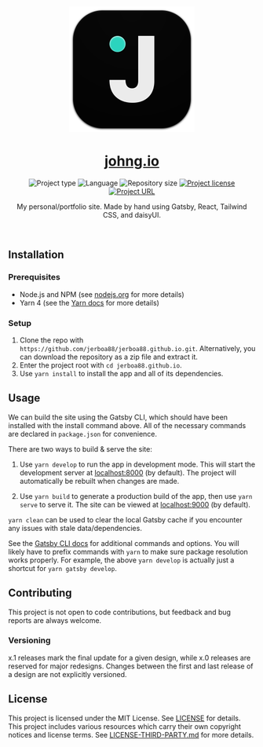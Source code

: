 <!-- Project Header -->
<div align="center">
  <img class="projectLogo" src="src/images/icon.svg" alt="Project logo" title="Project logo" width="256">

  <h1 class="projectName">
    <a href="https://johng.io" title="Project URL">johng.io</a>
  </h1>

  <p class="projectBadges">
    <img src="https://img.shields.io/badge/type-Website-ff5722.svg" alt="Project type" title="Project type">
    <img src="https://img.shields.io/github/languages/top/jerboa88/jerboa88.github.io.svg" alt="Language" title="Language">
    <img src="https://img.shields.io/github/repo-size/jerboa88/jerboa88.github.io.svg" alt="Repository size" title="Repository size">
    <a href="LICENSE">
      <img src="https://img.shields.io/github/license/jerboa88/jerboa88.github.io.svg" alt="Project license" title="Project license"/>
    </a>
    <a href="https://johng.io" title="Project URL">
			<img src="https://img.shields.io/website?url=https%3A%2F%2Fjohng.io&up_message=johng.io%20%E2%86%97" alt="Project URL" title="Project URL">
		</a>
  </p>

  <p class="projectDesc">
    My personal/portfolio site. Made by hand using Gatsby, React, Tailwind CSS, and daisyUI.
  </p>

  <br/>
</div>


## Installation
### Prerequisites

- Node.js and NPM (see [nodejs.org](https://nodejs.org/) for more details)
- Yarn 4 (see the [Yarn docs](https://yarnpkg.com/getting-started/install) for more details)

### Setup
1. Clone the repo with `https://github.com/jerboa88/jerboa88.github.io.git`. Alternatively, you can download the repository as a zip file and extract it.
2. Enter the project root with `cd jerboa88.github.io`.
4. Use `yarn install` to install the app and all of its dependencies.


## Usage
We can build the site using the Gatsby CLI, which should have been installed with the install command above. All of the necessary commands are declared in `package.json` for convenience.

There are two ways to build & serve the site:
1. Use `yarn develop` to run the app in development mode. This will start the development server at [localhost:8000](https://localhost:8000) (by default). The project will automatically be rebuilt when changes are made.

2. Use `yarn build` to generate a production build of the app, then use `yarn serve` to serve it. The site can be viewed at [localhost:9000](https://localhost:9000) (by default).

`yarn clean` can be used to clear the local Gatsby cache if you encounter any issues with stale data/dependencies.

See the [Gatsby CLI docs](https://www.gatsbyjs.com/docs/reference/gatsby-cli/) for additional commands and options. You will likely have to prefix commands with `yarn` to make sure package resolution works properly. For example, the above `yarn develop` is actually just a shortcut for `yarn gatsby develop`.


## Contributing
This project is not open to code contributions, but feedback and bug reports are always welcome.

### Versioning
x.1 releases mark the final update for a given design, while x.0 releases are reserved for major redesigns. Changes between the first and last release of a design are not explicitly versioned.


## License
This project is licensed under the MIT License. See [LICENSE](LICENSE) for details. This project includes various resources which carry their own copyright notices and license terms. See [LICENSE-THIRD-PARTY.md](LICENSE-THIRD-PARTY.md) for more details.
